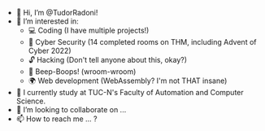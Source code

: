 - 👋 Hi, I’m @TudorRadoni!
- 👀 I’m interested in:
    - 💻 Coding (I have multiple projects!)
    - 🔐 Cyber Security (14 completed rooms on THM, including Advent of Cyber 2022)
    - 🔓 Hacking (Don't tell anyone about this, okay?)
    - 🤖 Beep-Boops! (wroom-wroom)
    - 🌍 Web development (WebAssembly? I'm not THAT insane)
- 🌱 I currently study at TUC-N's Faculty of Automation and Computer Science.
- 💞️ I’m looking to collaborate on ...
- 📫 How to reach me ... ?

<!---
TudorRadoni/TudorRadoni is a ✨ special ✨ repository because its `README.md` (this file) appears on your GitHub profile.
You can click the Preview link to take a look at your changes.
--->
